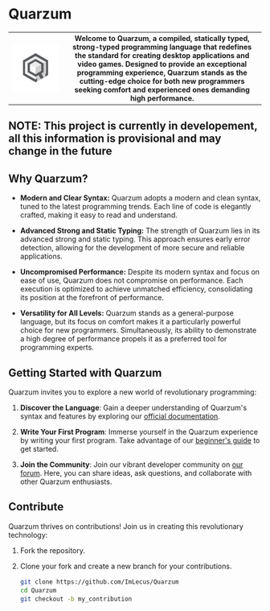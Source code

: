 # Quarzum
<table>
   <tr>
      <th><img src="./quarzum.svg" width="800"/></th>
      <th>Welcome to Quarzum, a compiled, statically typed, strong-typed programming language that redefines the standard for creating desktop applications and video games. Designed to provide an exceptional programming experience, Quarzum stands as the cutting-edge choice for both new programmers seeking comfort and experienced ones demanding high performance.</th>
   </tr>
</table>


## NOTE: This project is currently in developement, all this information is provisional and may change in the future



## Why Quarzum?

- **Modern and Clear Syntax:** Quarzum adopts a modern and clean syntax, tuned to the latest programming trends. Each line of code is elegantly crafted, making it easy to read and understand.

- **Advanced Strong and Static Typing:** The strength of Quarzum lies in its advanced strong and static typing. This approach ensures early error detection, allowing for the development of more secure and reliable applications.

- **Uncompromised Performance:** Despite its modern syntax and focus on ease of use, Quarzum does not compromise on performance. Each execution is optimized to achieve unmatched efficiency, consolidating its position at the forefront of performance.

- **Versatility for All Levels:** Quarzum stands as a general-purpose language, but its focus on comfort makes it a particularly powerful choice for new programmers. Simultaneously, its ability to demonstrate a high degree of performance propels it as a preferred tool for programming experts.

## Getting Started with Quarzum

Quarzum invites you to explore a new world of revolutionary programming:

1. **Discover the Language**: Gain a deeper understanding of Quarzum's syntax and features by exploring our [official documentation]().

2. **Write Your First Program**: Immerse yourself in the Quarzum experience by writing your first program. Take advantage of our [beginner's guide]() to get started.

3. **Join the Community**: Join our vibrant developer community on [our forum](). Here, you can share ideas, ask questions, and collaborate with other Quarzum enthusiasts.

## Contribute

Quarzum thrives on contributions! Join us in creating this revolutionary technology:

1. Fork the repository.

2. Clone your fork and create a new branch for your contributions.

   ```sh
   git clone https://github.com/ImLecus/Quarzum
   cd Quarzum
   git checkout -b my_contribution
